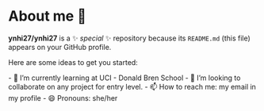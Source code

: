 # About me 👋


**ynhi27/ynhi27** is a ✨ _special_ ✨ repository because its `README.md` (this file) appears on your GitHub profile.

Here are some ideas to get you started:

<!--
- 🔭 I’m currently working on ...
--!>
- 🌱 I’m currently learning at UCI - Donald Bren School
- 👯 I’m looking to collaborate on any project for entry level.
<!--
- 🤔 I’m looking for help with ...
- 💬 Ask me about ...
--!>
- 📫 How to reach me: my email in my profile
- 😄 Pronouns: she/her
<!--
- ⚡ Fun fact: ...
--!>

